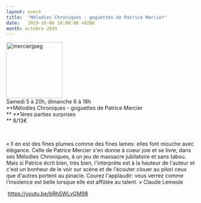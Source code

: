```yaml
---
layout: event
title:  "Mélodies Chroniques - goguettes de Patrice Mercier"
date:   2019-10-06 18:00:00 +0200
month: octobre-2019
---
```

<span style="font-weight:400;"><img class=" size-thumbnail wp-image-6670 alignleft" src="http://localhost/wpagendarts/wp-content/uploads/2019/06/mercierjpeg.jpg?w=150" alt="mercierjpeg" width="150" height="150" srcset="http://localhost/wpagendarts/wp-content/uploads/2019/06/mercierjpeg.jpg 1200w, http://localhost/wpagendarts/wp-content/uploads/2019/06/mercierjpeg-300x300.jpg 300w, http://localhost/wpagendarts/wp-content/uploads/2019/06/mercierjpeg-1024x1024.jpg 1024w, http://localhost/wpagendarts/wp-content/uploads/2019/06/mercierjpeg-150x150.jpg 150w, http://localhost/wpagendarts/wp-content/uploads/2019/06/mercierjpeg-768x768.jpg 768w" sizes="(max-width: 150px) 100vw, 150px" /><br /> Samedi 5 à 20h, dimanche 6 à 18h<br /> </span>**Mélodies Chroniques - goguettes de Patrice Mercier  
** **1ères parties surprises  
** <span style="font-weight:400;">8/13€</span>

 

<span style="font-weight:400;">« Il en est des fines plumes comme des fines lames: elles font mouche avec élégance. Celle de Patrice Mercier s'en donne à coeur joie et se livre, dans ses Mélodies Chroniques, à un jeu de massacre jubilatoire et sans tabou. Mais si Patrice écrit bien, très bien, l'interprète est à la hauteur de l'auteur et c'est un bonheur de le voir sur scène et de l'écouter clouer au pilori ceux que d'autres portent au pinacle. Courez l'applaudir: vous verrez comme l'insolence est belle lorsque elle est affûtée au talent. » Claude Lemesle</span>

 https://youtu.be/bRhSWLvGM98